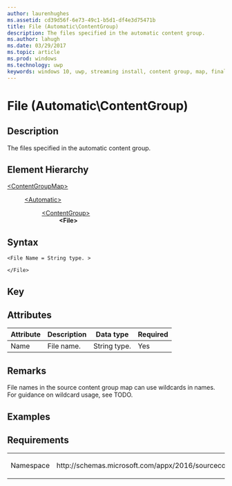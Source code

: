 ```yaml
---
author: laurenhughes
ms.assetid: cd39d56f-6e73-49c1-b5d1-df4e3d75471b 
title: File (Automatic\ContentGroup)
description: The files specified in the automatic content group.
ms.author: lahugh
ms.date: 03/29/2017
ms.topic: article
ms.prod: windows
ms.technology: uwp
keywords: windows 10, uwp, streaming install, content group, map, final content group, automatic content group
---
```


# File (Automatic\ContentGroup)

## Description
The files specified in the automatic content group.

## Element Hierarchy
<dl>
<dt><a href="element-source-contentgroupmap.md">&lt;ContentGroupMap&gt;</a></dt>
<dd>
<dl>
<dt><a href="element-source-automatic.md">&lt;Automatic&gt;</a></dt>
<dd>
<dl>
<dt><a href="element-source-automatic-contentgroup.md">&lt;ContentGroup&gt;</a></dt>
<dd><b>&lt;File&gt;</b></dd>
</dl>
</dd>
</dl>
</dd>
</dl>

## Syntax
```syntax
<File Name = String type. >

</File>
```

## Key

## Attributes

| Attribute | Description | Data type | Required |
|-----------|-------------|-----------|----------|
| Name | File name. | String type. | Yes |


## Remarks
File names in the source content group map can use wildcards in names. For guidance on wildcard usage, see TODO.

## Examples

## Requirements
<table>
<colgroup>
<col width="50%" />
<col width="50%" />
</colgroup>
<tbody>
<tr class="odd">
<td><p>Namespace</p></td>
<td><p>http://schemas.microsoft.com/appx/2016/sourcecontentgroupmap</p></td>
</tr>
</tbody>
</table>